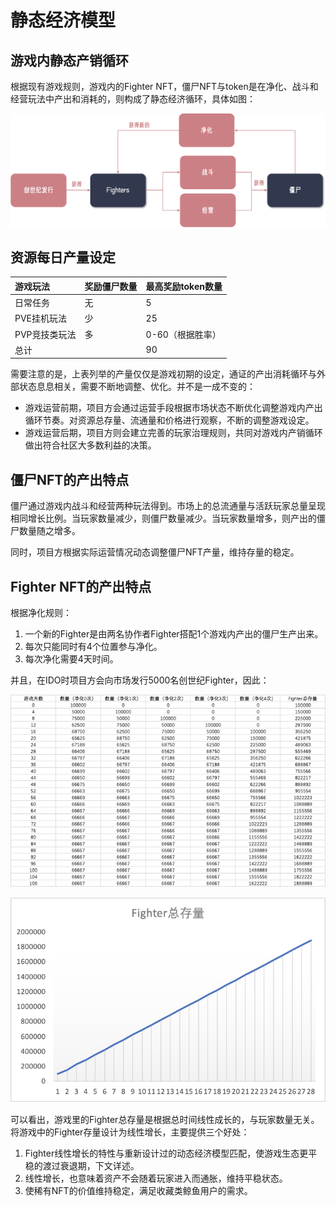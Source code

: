 # 静态经济模型

## 游戏内静态产销循环

根据现有游戏规则，游戏内的Fighter NFT，僵尸NFT与token是在净化、战斗和经营玩法中产出和消耗的，则构成了静态经济循环，具体如图：

![](../.gitbook/assets/image%20%286%29.png)

## 资源每日产量设定

| 游戏玩法 | 奖励僵尸数量 | 最高奖励token数量 |
| :--- | :--- | :--- |
| 日常任务 | 无 | 5 |
| PVE挂机玩法 | 少 | 25 |
| PVP竞技类玩法 | 多 | 0-60（根据胜率） |
| 总计 |  | 90 |

需要注意的是，上表列举的产量仅仅是游戏初期的设定，通证的产出消耗循环与外部状态息息相关，需要不断地调整、优化。并不是一成不变的：

* 游戏运营前期，项目方会通过运营手段根据市场状态不断优化调整游戏内产出循环节奏。对资源总存量、流通量和价格进行观察，不断的调整游戏设定。
* 游戏运营后期，项目方则会建立完善的玩家治理规则，共同对游戏内产销循环做出符合社区大多数利益的决策。

## 僵尸NFT的产出特点

僵尸通过游戏内战斗和经营两种玩法得到。市场上的总流通量与活跃玩家总量呈现相同增长比例。当玩家数量减少，则僵尸数量减少。当玩家数量增多，则产出的僵尸数量随之增多。

同时，项目方根据实际运营情况动态调整僵尸NFT产量，维持存量的稳定。

## Fighter NFT的产出特点

根据净化规则：

1. 一个新的Fighter是由两名协作者Fighter搭配1个游戏内产出的僵尸生产出来。
2. 每次只能同时有4个位置参与净化。
3. 每次净化需要4天时间。

并且，在IDO时项目方会向市场发行5000名创世纪Fighter，因此：

![](../.gitbook/assets/image%20%2813%29.png)

![](../.gitbook/assets/image%20%2817%29.png)

可以看出，游戏里的Fighter总存量是根据总时间线性成长的，与玩家数量无关。将游戏中的Fighter存量设计为线性增长，主要提供三个好处：

1. Fighter线性增长的特性与重新设计过的动态经济模型匹配，使游戏生态更平稳的渡过衰退期，下文详述。
2. 线性增长，也意味着资产不会随着玩家进入而通胀，维持平稳状态。
3. 使稀有NFT的价值维持稳定，满足收藏类鲸鱼用户的需求。




